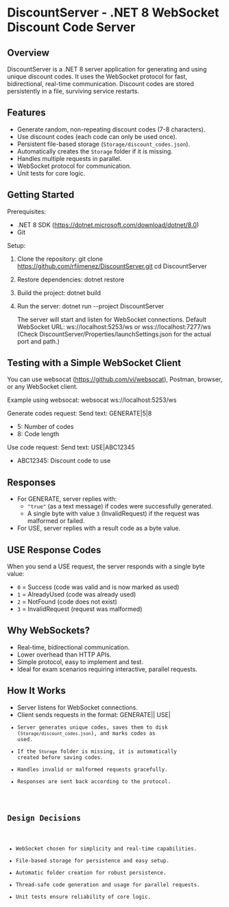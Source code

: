 DiscountServer - .NET 8 WebSocket Discount Code Server
======================================================

Overview
--------
DiscountServer is a .NET 8 server application for generating and using unique discount codes. It uses the WebSocket protocol for fast, bidirectional, real-time communication. Discount codes are stored persistently in a file, surviving service restarts.

Features
--------
- Generate random, non-repeating discount codes (7-8 characters).
- Use discount codes (each code can only be used once).
- Persistent file-based storage (`Storage/discount_codes.json`).
- Automatically creates the `Storage` folder if it is missing.
- Handles multiple requests in parallel.
- WebSocket protocol for communication.
- Unit tests for core logic.

Getting Started
---------------
Prerequisites:
- .NET 8 SDK (https://dotnet.microsoft.com/download/dotnet/8.0)
- Git

Setup:
1. Clone the repository:
   git clone https://github.com/rfjimenez/DiscountServer.git
   cd DiscountServer

2. Restore dependencies:
   dotnet restore

3. Build the project:
   dotnet build

4. Run the server:
   dotnet run --project DiscountServer

   The server will start and listen for WebSocket connections.
   Default WebSocket URL: ws://localhost:5253/ws or wss://localhost:7277/ws
   (Check DiscountServer/Properties/launchSettings.json for the actual port and path.)

Testing with a Simple WebSocket Client
--------------------------------------
You can use websocat (https://github.com/vi/websocat), Postman, browser, or any WebSocket client.

Example using websocat:
   websocat ws://localhost:5253/ws

Generate codes request:
   Send text: GENERATE|5|8
   - 5: Number of codes
   - 8: Code length

Use code request:
   Send text: USE|ABC12345
   - ABC12345: Discount code to use

Responses
---------
- For GENERATE, server replies with:
    - `"true"` (as a text message) if codes were successfully generated.
    - A single byte with value `3` (InvalidRequest) if the request was malformed or failed.
- For USE, server replies with a result code as a byte value.

USE Response Codes
------------------
When you send a USE request, the server responds with a single byte value:
- `0` = Success (code was valid and is now marked as used)
- `1` = AlreadyUsed (code was already used)
- `2` = NotFound (code does not exist)
- `3` = InvalidRequest (request was malformed)

Why WebSockets?
---------------
- Real-time, bidirectional communication.
- Lower overhead than HTTP APIs.
- Simple protocol, easy to implement and test.
- Ideal for exam scenarios requiring interactive, parallel requests.

How It Works
------------
- Server listens for WebSocket connections.
- Client sends requests in the format:
    GENERATE|<count>|<length>
    USE|<code>
- Server generates unique codes, saves them to disk (`Storage/discount_codes.json`), and marks codes as used.
- If the `Storage` folder is missing, it is automatically created before saving codes.
- Handles invalid or malformed requests gracefully.
- Responses are sent back according to the protocol.

Design Decisions
----------------
- WebSocket chosen for simplicity and real-time capabilities.
- File-based storage for persistence and easy setup.
- Automatic folder creation for robust persistence.
- Thread-safe code generation and usage for parallel requests.
- Unit tests ensure reliability of core logic.
